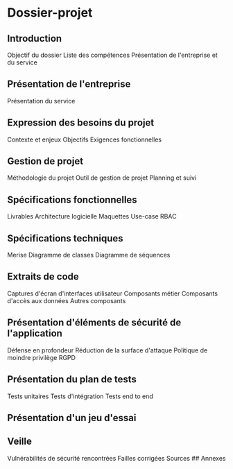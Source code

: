 # Dossier-projet

## Introduction

Objectif du dossier
Liste des compétences
Présentation de l'entreprise et du service

## Présentation de l'entreprise

Présentation du service

## Expression des besoins du projet

Contexte et enjeux
Objectifs
Exigences fonctionnelles

## Gestion de projet

Méthodologie du projet
Outil de gestion de projet
Planning et suivi

## Spécifications fonctionnelles

Livrables
Architecture logicielle
Maquettes
Use-case
RBAC

## Spécifications techniques

Merise
Diagramme de classes
Diagramme de séquences

## Extraits de code

Captures d'écran d'interfaces utilisateur
Composants métier
Composants d'accès aux données
Autres composants

## Présentation d'éléments de sécurité de l'application

Défense en profondeur
Réduction de la surface d'attaque
Politique de moindre privilège
RGPD

## Présentation du plan de tests

Tests unitaires
Tests d'intégration
Tests end to end

## Présentation d'un jeu d'essai

## Veille

Vulnérabilités de sécurité rencontrées
Failles corrigées
Sources
## Annexes

